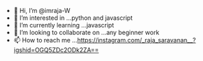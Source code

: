 - 👋 Hi, I’m @imraja-W
- 👀 I’m interested in ...python and javascript
- 🌱 I’m currently learning ...javascript
- 💞️ I’m looking to collaborate on ...any beginner work
- 📫 How to reach me ...https://instagram.com/_raja_saravanan__?igshid=OGQ5ZDc2ODk2ZA==

<!---
imraja-W/imraja-W is a ✨ special ✨ repository because its `README.md` (this file) appears on your GitHub profile.
You can click the Preview link to take a look at your changes.
--->
